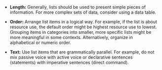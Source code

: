 - **Length:** Generally, lists should be used to present simple pieces of information. For more complex sets of data, consider using a data table.

- **Order:** Arrange list items in a logical way. For example, if the list is about resource use, the default order might be highest resource use to lowest. Grouping items in categories into smaller, more specific lists might be more meaningful in some contexts. Alternatively, organize in alphabetical or numeric order.

- **Text:** Use list items that are grammatically parallel. For example, do not mix passive voice with active voice or declarative sentences (statements) with imperative sentences (direct command).
